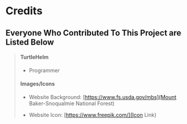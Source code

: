 # Credits

## Everyone Who Contributed To This Project are Listed Below

> #### TurtleHelm
>
> - Programmer
>
> #### Images/Icons
>
> - Website Background: [https://www.fs.usda.gov/mbs](Mount Baker-Snoqualmie National Forest)
>
> - Website Icon: [https://www.freepik.com/](Icon Link)
